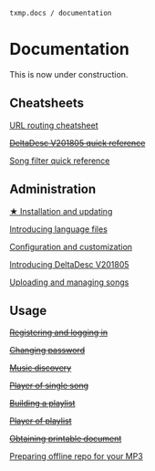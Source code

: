`txmp.docs / documentation`

# Documentation

This is now under construction.

## Cheatsheets

[URL routing cheatsheet](./cheatsheet/router.md)

~~[DeltaDesc V201805 quick reference](./cheatsheet/deltadesc201805.md)~~

[Song filter quick reference](./cheatsheet/song-filter.md)

## Administration

[★ Installation and updating](./admin/install.md)

[Introducing language files](./admin/lang.md)

[Configuration and customization](./admin/config.md)

[Introducing DeltaDesc V201805](./admin/deltadesc201805.md)

[Uploading and managing songs](./admin/songs.md)

## Usage

~~[Registering and logging in](./usage/login.md)~~

~~[Changing password](./usage/passwd.md)~~

~~[Music discovery](./usage/discovery.md)~~

~~[Player of single song](./usage/single-play.md)~~

~~[Building a playlist](./usage/playlist.md)~~

~~[Player of playlist](./usage/list-play.md)~~

~~[Obtaining printable document](./usage/lrc-book.md)~~

[Preparing offline repo for your MP3](./usage/offline.md)
